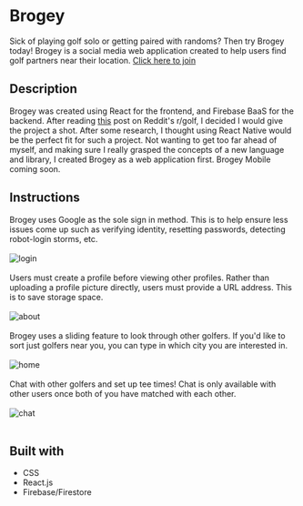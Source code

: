 # Brogey
Sick of playing golf solo or getting paired with randoms? Then try Brogey today! Brogey is a social media web application created to help users find golf partners near their location. [Click here to join](https://brogey-7fb3a.web.app/)

## Description
Brogey was created using React for the frontend, and Firebase BaaS for the backend. After reading [this](https://www.reddit.com/r/golf/comments/qnrq4q/tinder_but_like_for_golfing/) post on Reddit's r/golf, I decided I would give the project a shot. After some research, I thought using React Native would be the perfect fit for such a project. Not wanting to get too far ahead of myself, and making sure I really grasped the concepts of a new language and library, I created Brogey as a web application first. Brogey Mobile coming soon.

## Instructions
Brogey uses Google as the sole sign in method. This is to help ensure less issues come up such as verifying identity, resetting passwords, detecting robot-login storms, etc.
<br></br>
![login](https://user-images.githubusercontent.com/59844963/157728250-475684e3-2cdf-495b-8d5c-2c7c6a935b63.png)
<br></br>
Users must create a profile before viewing other profiles. Rather than uploading a profile picture directly, users must provide a URL address. This is to save storage space.
<br></br>
![about](https://user-images.githubusercontent.com/59844963/157728338-6cdeac3b-7312-4842-a4e7-0fc2fbb2e3af.png)
<br></br>
Brogey uses a sliding feature to look through other golfers. If you'd like to sort just golfers near you, you can type in which city you are interested in.
<br></br>
![home](https://user-images.githubusercontent.com/59844963/157728266-623611c0-ac74-40a7-9a27-c707e841ad0f.png)
<br></br>
Chat with other golfers and set up tee times! Chat is only available with other users once both of you have matched with each other.
<br></br>
![chat](https://user-images.githubusercontent.com/59844963/157728346-65edd6dd-6719-4f10-9572-fd2c4f8e8d60.png)
<br></br>
## Built with
- CSS
- React.js
- Firebase/Firestore
